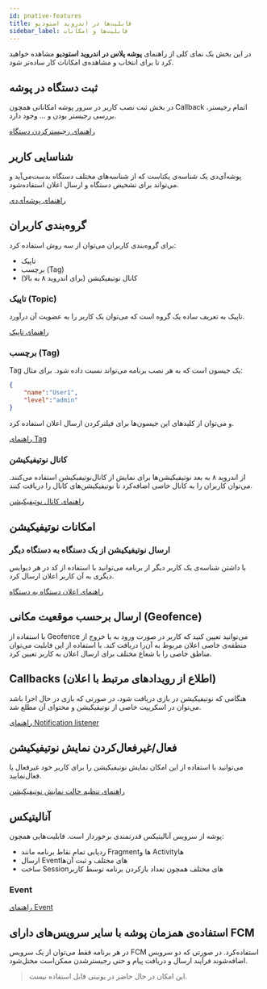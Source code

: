 ```yaml
---
id: pnative-features
title: قابلیت‌ها در اندروید استودیو
sidebar_label: قابلیت‌ها و امکانات
---
```


در این بخش یک نمای کلی از راهنمای **پوشه پلاس در اندروید استودیو** مشاهده خواهید کرد تا برای انتخاب و مشاهده‌ی امکانات کار ساده‌تر شود.

## ثبت دستگاه در پوشه

در بخش ثبت نصب کاربر در سرور پوشه امکاناتی همچون Callback اتمام رجیستر، بررسی رجیستر بودن و ... وجود دارد.

[راهنمای رجیسترکردن دستگاه](/docs/plus/unity/punity-reg)


## شناسایی کاربر

پوشه‌آی‌دی یک شناسه‌ی یکتاست که از شناسه‌های مختلف دستگاه بدست‌می‌آید و می‌تواند برای تشخیص دستگاه و ارسال اعلان استفاده‌شود.

[راهنمای پوشه‌آی‌دی](/docs/plus/unity/punity-id)

## گروه‌بندی کاربران

برای گروه‌بندی کاربران می‌توان از سه روش استفاده کرد:
- تاپیک
- برچسب (Tag)
- کانال نوتیفیکیشن (برای اندروید ۸ به بالا)


### تاپیک (Topic)

تاپیک به تعریف ساده یک گروه است که می‌توان یک کاربر را به عضویت آن درآورد.

[راهنمای تاپیک](/docs/plus/unity/punity-topic)

### برچسب (Tag)

Tag یک جیسون است که به هر نصب برنامه می‌تواند نسبت داده شود. برای مثال:

```json
{
    "name":"User1",
    "level":"admin"
}
```

و می‌توان از کلید‌های این جیسون‌ها برای فیلترکردن ارسال اعلان استفاده کرد.

[راهنمای Tag](/docs/plus/unity/punity-tag)


### کانال نوتیفیکیشن

از اندروید ۸ به بعد نوتیفیکیشن‌ها برای نمایش از کانال‌نوتیفیکیشن استفاده می‌کنند. می‌توان کاربران را به کانال خاصی اضافه‌کرد تا نوتیفیکیشن‌های کانال را دریافت کنند.

[راهنمای کانال نوتیفیکیشن](/docs/plus/unity/punity-channel)

## امکانات نوتیفیکیشن

### ارسال نوتیفیکیشن از یک دستگاه به دستگاه دیگر

با داشتن شناسه‌ی یک کاربر دیگر از برنامه می‌توانید با استفاده از کد در هر دیوایس دیگری به آن کاربر اعلان ارسال کرد.

[راهنمای اعلان دستگاه به دستگاه](/docs/plus/unity/punity-d2d)



## ارسال برحسب موقعیت مکانی (Geofence)

با استفاده از Geofence می‌توانید تعیین کنید که کاربر در صورت ورود به یا خروج از منطقه‌ی خاصی اعلان مربوط به آن‌را دریافت کند. با استفاده از این فابلیت می‌توان مناطق خاصی را با شعاع مختلف برای ارسال اعلان به کاربر تعیین کرد.

## Callbacks (اطلاع از رویدادهای مرتبط با اعلان‌)

هنگامی که نوتیفیکیشن در بازی دریافت شود، در صورتی که بازی در حال اجرا باشد می‌توان در اسکریپت خاصی از نوتیفیکیشن و محتوای آن مطلع شد.

[راهنمای Notification listener](/docs/plus/unity/punity-listener)

## فعال/غیرفعال‌کردن نمایش نوتیفیکیشن
می‌توانید با استفاده از این امکان نمایش نوتیفیکیشن را برای کاربر خود غیرفعال یا فعال‌نمایید.

[راهنمای تنظیم حالت نمایش نوتیفیکیشن](/docs/plus/unity/punity-disable)

## آنالیتیکس

پوشه از سرویس آنالیتیکس قدرتمندی برخوردار است. قابلیت‌هایی همچون:

- ردیابی تمام نقاط برنامه مانند Fragmentها و Activityها
- ارسال Eventهای مختلف و ثبت آن‌ها
- ساخت Sessionهای مختلف همچون تعداد بازکردن برنامه توسط کاربر

### Event

[راهنمای Event](/docs/plus/unity/punity-events)

## استفاده‌ی همزمان پوشه با سایر سرویس‌های دارای FCM

در هر برنامه فقط می‌توان از یک سرویس FCM استفاده‌کرد. در صورتی که دو سرویس اضافه‌شوند فرآیند ارسال و دریافت پیام و حتی رجیسترشدن ممکن‌است مختل‌شود.

> این امکان در حال حاضر در یونیتی قابل استفاده نیست.